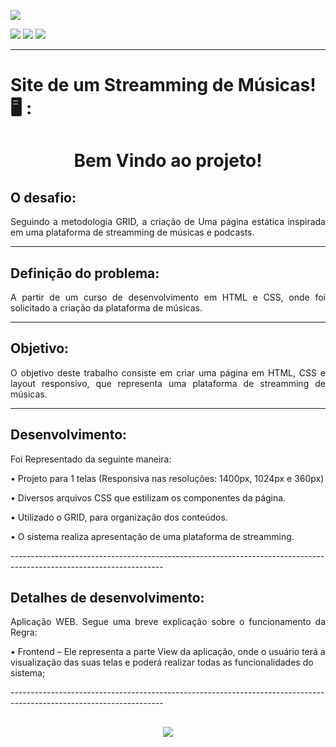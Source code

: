 <head>
    <p><img src="https://img.shields.io/badge/status%20do%20projeto-concluído-green?style=for-the-badge&logo=appveyor"></p>
    <p>
    <img src="https://img.shields.io/badge/Technology-HTML-9cf">
    <img src="https://img.shields.io/badge/Technology-CSS-9cf">
    <img src="https://img.shields.io/badge/Technology-GRID-9cf">
    </p>

</head>
<body>

--------------------------------------------------------------------------------------------------------------------
<p><h1> Site de um Streamming de Músicas! 🖥️ :</h1></p>
<h1 align="center">Bem Vindo ao projeto!</p> </h1> 

  
<h2>O desafio:</h2>
<p align="justify">Seguindo a metodologia GRID, a criação de Uma página estática inspirada em uma plataforma de streamming de músicas e podcasts.</p>

--------------------------------------------------------------------------------------------------------------------

<h2>Definição do problema:</h2>
<p align="justify">A partir de um curso de desenvolvimento em HTML e CSS, onde foi solicitado a criação da plataforma de músicas.</p>

--------------------------------------------------------------------------------------------------------------------

<h2>Objetivo:</h2>
<p align="justify">O objetivo deste trabalho consiste em criar uma página em HTML, CSS e layout responsivo, que representa uma plataforma de streamming de músicas.</p>

--------------------------------------------------------------------------------------------------------------------

<h2>Desenvolvimento:</h2>
<p align="justify">Foi Representado da seguinte maneira:
<p>•   Projeto para 1 telas (Responsiva nas resoluções: 1400px, 1024px e 360px)</p> 
<p>•   Diversos arquivos CSS que estilizam os componentes da página.</p> 
<p>•   Utilizado o GRID, para organização dos conteúdos.</p> 
<p>•   O sistema realiza apresentação de uma plataforma de streamming.</p> 


</p> 
--------------------------------------------------------------------------------------------------------------------
<h2>Detalhes de desenvolvimento:</h2>
<p align="justify">Aplicação WEB. Segue uma breve explicação sobre o funcionamento da Regra:


<p>•   Frontend – Ele representa a parte View da aplicação, onde o usuário terá a visualização das suas telas e poderá realizar todas as funcionalidades do sistema;</p>

</p>
--------------------------------------------------------------------------------------------------------------------

## <h6 align="center">![](https://github.com/AnnaCMendes/streamming_musicas_podcasts/blob/main/src/img_projeto/Tela.JPG)</h6>
